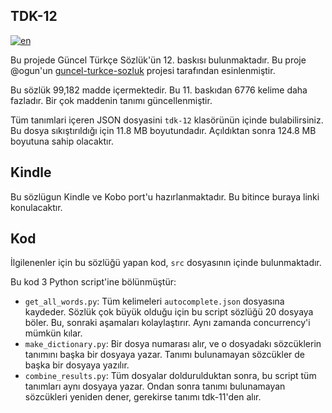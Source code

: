 ## TDK-12
[![en](https://img.shields.io/badge/lang-en-red.svg)](https://github.com/jonatasemidio/multilanguage-readme-pattern/blob/master/README.md)

Bu projede Güncel Türkçe Sözlük'ün 12. baskısı bulunmaktadır. Bu proje @ogun'un [guncel-turkce-sozluk](https://github.com/ogun/guncel-turkce-sozluk) projesi tarafından esinlenmiştir. 

Bu sözlük 99,182 madde içermektedir. Bu 11. baskıdan 6776 kelime daha fazladır. Bir çok maddenin tanımı güncellenmiştir.

Tüm tanımlari içeren JSON dosyasini `tdk-12` klasörünün içinde bulabilirsiniz. Bu dosya sıkıştırıldığı için 11.8 MB boyutundadır. Açıldıktan sonra 124.8 MB boyutuna sahip olacaktır.

## Kindle
Bu sözlügun Kindle ve Kobo port'u hazırlanmaktadır. Bu bitince buraya linki konulacaktır.

## Kod
İlgilenenler için bu sözlüğü yapan kod, `src` dosyasının içinde bulunmaktadır. 

Bu kod 3 Python script'ine bölünmüştür:
- `get_all_words.py`: Tüm kelimeleri `autocomplete.json` dosyasına kaydeder. Sözlük çok büyük olduğu için bu script sözlüğü 20 dosyaya böler. Bu, sonraki aşamaları kolaylaştırır. Aynı zamanda concurrency'i mümkün kılar.
- `make_dictionary.py`: Bir dosya numarası alır, ve o dosyadakı sözcüklerin tanımını başka bir dosyaya yazar. Tanımı bulunamayan sözcükler de başka bir dosyaya yazılır.
- `combine_results.py`: Tüm dosyalar doldurulduktan sonra, bu script tüm tanımları aynı dosyaya yazar. Ondan sonra tanımı bulunamayan sözcükleri yeniden dener, gerekirse tanımı tdk-11'den alır.

